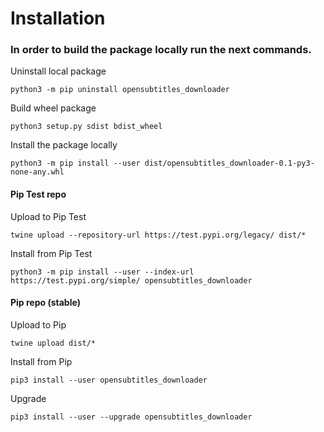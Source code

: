 # Installation

### In order to build the package locally run the next commands.

Uninstall local package
```
python3 -m pip uninstall opensubtitles_downloader
```

Build wheel package
```
python3 setup.py sdist bdist_wheel
```

Install the package locally
```
python3 -m pip install --user dist/opensubtitles_downloader-0.1-py3-none-any.whl
```

#### Pip Test repo
Upload to Pip Test
```
twine upload --repository-url https://test.pypi.org/legacy/ dist/*
```

Install from Pip Test
```
python3 -m pip install --user --index-url https://test.pypi.org/simple/ opensubtitles_downloader
```

#### Pip repo (stable)
Upload to Pip
```
twine upload dist/*
```

Install from Pip
```
pip3 install --user opensubtitles_downloader
```

Upgrade
```
pip3 install --user --upgrade opensubtitles_downloader
```